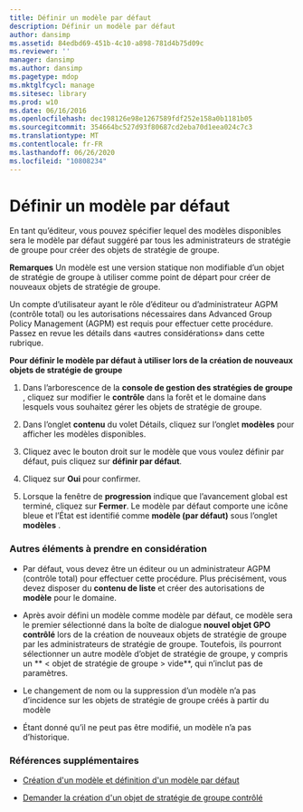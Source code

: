```yaml
---
title: Définir un modèle par défaut
description: Définir un modèle par défaut
author: dansimp
ms.assetid: 84edbd69-451b-4c10-a898-781d4b75d09c
ms.reviewer: ''
manager: dansimp
ms.author: dansimp
ms.pagetype: mdop
ms.mktglfcycl: manage
ms.sitesec: library
ms.prod: w10
ms.date: 06/16/2016
ms.openlocfilehash: dec198126e98e1267589fdf252e158a0b1181b05
ms.sourcegitcommit: 354664bc527d93f80687cd2eba70d1eea024c7c3
ms.translationtype: MT
ms.contentlocale: fr-FR
ms.lasthandoff: 06/26/2020
ms.locfileid: "10808234"
---
```

# Définir un modèle par défaut


En tant qu’éditeur, vous pouvez spécifier lequel des modèles disponibles sera le modèle par défaut suggéré par tous les administrateurs de stratégie de groupe pour créer des objets de stratégie de groupe.

**Remarques**  Un modèle est une version statique non modifiable d’un objet de stratégie de groupe à utiliser comme point de départ pour créer de nouveaux objets de stratégie de groupe.

 

Un compte d’utilisateur ayant le rôle d’éditeur ou d’administrateur AGPM (contrôle total) ou les autorisations nécessaires dans Advanced Group Policy Management (AGPM) est requis pour effectuer cette procédure. Passez en revue les détails dans «autres considérations» dans cette rubrique.

**Pour définir le modèle par défaut à utiliser lors de la création de nouveaux objets de stratégie de groupe**

1.  Dans l’arborescence de la **console de gestion des stratégies de groupe** , cliquez sur modifier le **contrôle** dans la forêt et le domaine dans lesquels vous souhaitez gérer les objets de stratégie de groupe.

2.  Dans l’onglet **contenu** du volet Détails, cliquez sur l’onglet **modèles** pour afficher les modèles disponibles.

3.  Cliquez avec le bouton droit sur le modèle que vous voulez définir par défaut, puis cliquez sur **définir par défaut**.

4.  Cliquez sur **Oui** pour confirmer.

5.  Lorsque la fenêtre de **progression** indique que l’avancement global est terminé, cliquez sur **Fermer**. Le modèle par défaut comporte une icône bleue et l’État est identifié comme **modèle (par défaut)** sous l’onglet **modèles** .

### Autres éléments à prendre en considération

-   Par défaut, vous devez être un éditeur ou un administrateur AGPM (contrôle total) pour effectuer cette procédure. Plus précisément, vous devez disposer du **contenu de liste** et créer des autorisations de **modèle** pour le domaine.

-   Après avoir défini un modèle comme modèle par défaut, ce modèle sera le premier sélectionné dans la boîte de dialogue **nouvel objet GPO contrôlé** lors de la création de nouveaux objets de stratégie de groupe par les administrateurs de stratégie de groupe. Toutefois, ils pourront sélectionner un autre modèle d’objet de stratégie de groupe, y compris un ** &lt; objet de stratégie de groupe &gt; vide**, qui n’inclut pas de paramètres.

-   Le changement de nom ou la suppression d’un modèle n’a pas d’incidence sur les objets de stratégie de groupe créés à partir du modèle

-   Étant donné qu’il ne peut pas être modifié, un modèle n’a pas d’historique.

### Références supplémentaires

-   [Création d'un modèle et définition d'un modèle par défaut](creating-a-template-and-setting-a-default-template-agpm30ops.md)

-   [Demander la création d'un objet de stratégie de groupe contrôlé](request-the-creation-of-a-new-controlled-gpo-agpm30ops.md)

 

 





